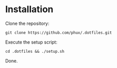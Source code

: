 # Installation

Clone the repository:

    git clone https://github.com/phux/.dotfiles.git

Execute the setup script:

    cd .dotfiles && ./setup.sh

Done.
